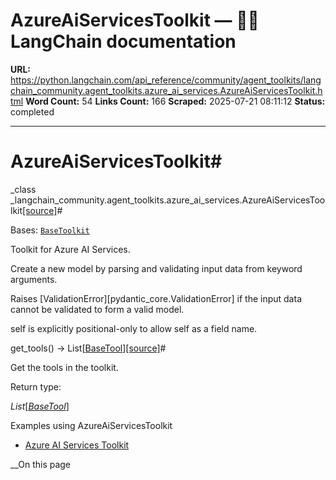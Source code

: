 # AzureAiServicesToolkit — 🦜🔗 LangChain  documentation

**URL:** https://python.langchain.com/api_reference/community/agent_toolkits/langchain_community.agent_toolkits.azure_ai_services.AzureAiServicesToolkit.html
**Word Count:** 54
**Links Count:** 166
**Scraped:** 2025-07-21 08:11:12
**Status:** completed

---

# AzureAiServicesToolkit\#

_class _langchain\_community.agent\_toolkits.azure\_ai\_services.AzureAiServicesToolkit[\[source\]](https://python.langchain.com/api_reference/_modules/langchain_community/agent_toolkits/azure_ai_services.html#AzureAiServicesToolkit)\#     

Bases: [`BaseToolkit`](https://python.langchain.com/api_reference/core/tools/langchain_core.tools.base.BaseToolkit.html#langchain_core.tools.base.BaseToolkit "langchain_core.tools.base.BaseToolkit")

Toolkit for Azure AI Services.

Create a new model by parsing and validating input data from keyword arguments.

Raises \[ValidationError\]\[pydantic\_core.ValidationError\] if the input data cannot be validated to form a valid model.

self is explicitly positional-only to allow self as a field name.

get\_tools\(\) → List\[[BaseTool](https://python.langchain.com/api_reference/core/tools/langchain_core.tools.base.BaseTool.html#langchain_core.tools.base.BaseTool "langchain_core.tools.base.BaseTool")\][\[source\]](https://python.langchain.com/api_reference/_modules/langchain_community/agent_toolkits/azure_ai_services.html#AzureAiServicesToolkit.get_tools)\#     

Get the tools in the toolkit.

Return type:     

_List_\[[_BaseTool_](https://python.langchain.com/api_reference/core/tools/langchain_core.tools.base.BaseTool.html#langchain_core.tools.base.BaseTool "langchain_core.tools.base.BaseTool")\]

Examples using AzureAiServicesToolkit

  * [Azure AI Services Toolkit](https://python.langchain.com/docs/integrations/tools/azure_ai_services/)

__On this page